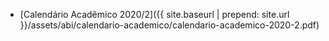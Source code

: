 - [Calendário Acadêmico 2020/2]({{ site.baseurl | prepend: site.url }}/assets/abi/calendario-academico/calendario-academico-2020-2.pdf)
